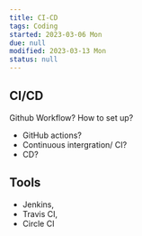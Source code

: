 ```yaml
---
title: CI-CD
tags: Coding
started: 2023-03-06 Mon
due: null
modified: 2023-03-13 Mon
status: null
---
```

## CI/CD
Github Workflow? How to set up?
- GitHub actions?
- Continuous intergration/ CI?
- CD?
## Tools
- Jenkins, 
- Travis CI, 
- Circle CI